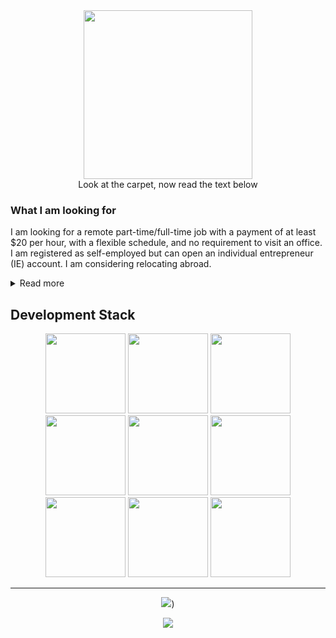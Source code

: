 <div align="center">
<img src="https://pngimg.com/uploads/carpet/carpet_PNG44.png" height="270">
<br>Look at the carpet, now read the text below
</div>

### What I am looking for

I am looking for a remote part-time/full-time job with a payment of at least $20 per hour, with a flexible schedule, and no requirement to visit an office. I am registered as self-employed but can open an individual entrepreneur (IE) account. I am considering relocating abroad.

<details>
<summary>Read more</summary>

### About me

I have over 15 years of experience in commercial web development. I was introduced to computers at the age of 5, starting with my father's old ZX Spectrum. I began web development at 17, creating a website in HTML. Over the years, I transitioned to PHP and other languages. I worked freelance, taking orders for developing online stores and portals. Later, I moved to St. Petersburg, worked in an office, but eventually returned to remote work.

### Programming Skills and Experience

**Primary Programming Languages:**
- **Python:** Using since 2009, main language since 2017. Experience with FastAPI, Aiohttp, Sanic, Django (DRF), Flask, SQLAlchemy.
- **JavaScript:** Started with jQuery in 2009. Proficient with Vue.js, familiar with Node.js.
- **PHP:** Developed from 2009 to 2017, now handle simple tasks.
- **Golang:** Writing simple services and console utilities for the past 5 years.
- **C++:** Knowledge at the syntax level, wrote simple programs using Qt.
- **Bash and PowerShell:** Know basic commands, can write complex scripts.

**Frontend and Backend Development:**
- **Frontend:** HTML/CSS, asynchronous code in JavaScript, Vue.js.
- **Backend:** Python (FastAPI, Aiohttp, Flask, SQLAlchemy).

**Databases:**
- **PostgreSQL:** Setup and administration, can write SQL without using ORM.
- **Other databases:** MySQL/MariaDB, SQL Server, MongoDB, Redis, RabbitMQ.

**Infrastructure and Automation:**
- **Docker:** Write Dockerfiles, use Docker Compose.
- **CI/CD:** Experience with GitLab CI/CD, GitHub Actions.
- **Server technologies:** Proficient in Linux, setting up Nginx, Apache, etc.

**Security and Testing:**
- **Pentesting:** Automated vulnerability detection, writing exploits.
- **Testing:** Use pytest and unittest.

**Other Skills:**
- **Parsing and automation:** Website parsing, browser automation.
- **Integrations and standards:** OAuth, Rest API, JSON API, JSON-RPC, GraphQL.
- **Microservices:** Implemented microservice architecture.
- **Utility development:** Write console utilities for Linux in Python and Go.

### Personal Qualities and Principles

- Non-confrontational, easily get along with colleagues and clients.
- Led a development team of 5 people.
- Can assemble a team for a project.
- Continuously learn new technologies.
- Experience working in offices and startups.
- Worked with Agile methodologies.
- Document my work.
- Can read documentation in English, but my spoken English is not very good.

### Where I do not want to work

Positions I am not interested in:
- Yandex, VK, banks, government companies, or foreign companies that introduced or support sanctions against ordinary Russians.
- Development of new projects on Django or Angular.
- Do not like Java-style code and "reinventing the wheel" frameworks.

### What I do not like

- Multi-stage interviews — maximum 2-3 stages.
- Test assignments — evaluate my GitHub code.
- Interviews without a technical specialist.

### Summary

I value effective time use and a professional approach to work. I am interested in positions related to web development and innovative projects where I can apply my knowledge and skills, without unnecessary bureaucracy and recruitment stages.

</details>

## Development Stack

<div align="center">
<img src="https://cdn.iconscout.com/icon/free/png-128/python-2-226051.png" height="128">
<img src="https://cdn.iconscout.com/icon/free/png-128/javascript-2752148-2284965.png" height="128">
<img src="https://cdn.iconscout.com/icon/free/png-128/vuejs-3-1175070.png" height="128">
<img src="https://cdn.iconscout.com/icon/free/png-128/node-js-3-1174937.png" height="128">
<img src="https://cdn.iconscout.com/icon/free/png-128/linux-3521549-2944967.png" height="128">
<img src="https://cdn.iconscout.com/icon/free/png-128/docker-3628734-3029959.png" height="128">
<img src="https://cdn.iconscout.com/icon/free/png-128/nginx-4-1174926.png" height="128">
<img src="https://cdn.iconscout.com/icon/free/png-128/postgresql-11-1175122.png" height="128">
<img src="https://cdn.iconscout.com/icon/free/png-128/redis-3-1175053.png" height="128">

---

![](https://github-readme-stats.vercel.app/api?username=s3rgeym&show_icons=true&theme=dark))

![](https://hit.yhype.me/github/profile?user_id=12753171)
